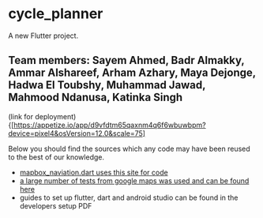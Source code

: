 # cycle_planner

A new Flutter project.

## Team members: Sayem Ahmed, Badr Almakky, Ammar Alshareef, Arham Azhary, Maya Dejonge, Hadwa El Toubshy, Muhammad Jawad, Mahmood Ndanusa, Katinka Singh

(link for deployment){[https://appetize.io/app/d9vfdtm65qaxnm4q6f6wbuwbpm?device=pixel4&osVersion=12.0&scale=75]

Below you should find the sources which any code may have been reused to the best of our knowledge.

- [mapbox_naviation.dart uses this site for code](https://pub.dev/packages/flutter_mapbox_navigation)
- [a large number of tests from google maps was used and can be found here](https://github.com/flutter/plugins/tree/main/packages/google_maps_flutter/google_maps_flutter)
- guides to set up flutter, dart and android studio can be found in the developers setup PDF
